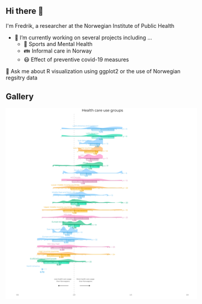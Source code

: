 ## Hi there 👋

I'm Fredrik, a researcher at the Norwegian Institute of Public Health

- 🔭 I’m currently working on several projects including ...
  - :basketball: Sports and Mental Health
  - :family: Informal care in Norway
  - :mask: Effect of preventive covid-19 measures 

💬 Ask me about R visualization using ggplot2 or the use of Norwegian regsitry data


## Gallery

<img src="https://github.com/MethiF/R_Categories/blob/main/categories.svg" width="1280"/>

<!--
**MethiF/MethiF** is a ✨ _special_ ✨ repository because its `README.md` (this file) appears on your GitHub profile.

Here are some ideas to get you started:


- 🌱 I’m currently learning ...
- 👯 I’m looking to collaborate on ...
- 🤔 I’m looking for help with ...
- 💬 Ask me about ...
- 📫 How to reach me: ...
- 😄 Pronouns: ...
- ⚡ Fun fact: ...
-->
